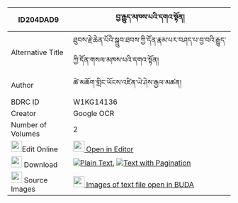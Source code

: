 |ID204DAD9|བྱ་རྒྱུད་མཁས་པའི་དགའ་སྟོན། 
| --- | --- 
|Alternative Title |ཐུབས་རྗེ་ཆེན་པོའི་སྒྲུབ་ཐབས་ཀྱི་དོན་རྣམ་པར་བཤད་པ་བྱ་བའི་རྒྱུད་ཀྱི་དོན་གསལ་མཁས་པའི་དགའ་སྟོན།
|Author| ཚེ་མཆོག་གླིང་ཡོངས་འཛིན་ཡེ་ཤེས་རྒྱལ་མཚན།
|BDRC ID | W1KG14136
|Creator | Google OCR
|Number of Volumes| 2
|<img width="25" src="https://img.icons8.com/color/25/000000/edit-property.png">Edit Online| [<img width="25" src="https://avatars.githubusercontent.com/u/45091458?s=200&v=4"> Open in Editor](http://editor.openpecha.org/ID204DAD9)
|<img width="25" src="https://img.icons8.com/fluent/48/000000/download-2.png"/>  Download | [![](https://img.icons8.com/color/20/000000/txt.png)Plain Text](https://github.com/Openpecha/ID204DAD9/releases/download/v1/jagyu_khepa_i_gaton_plain_ID204DAD9.zip), [![](https://img.icons8.com/color/20/000000/txt.png)Text with Pagination](https://github.com/Openpecha/ID204DAD9/releases/download/v1/jagyu_khepa_i_gaton_pages_ID204DAD9.zip)
|<img width="25" src="https://img.icons8.com/plasticine/100/000000/pictures-folder.png"/>  Source Images | [<img width="25" src="https://library.bdrc.io/icons/BUDA-small.svg"> Images of text file open in BUDA](https://library.bdrc.io/show/bdr:W1KG14136)